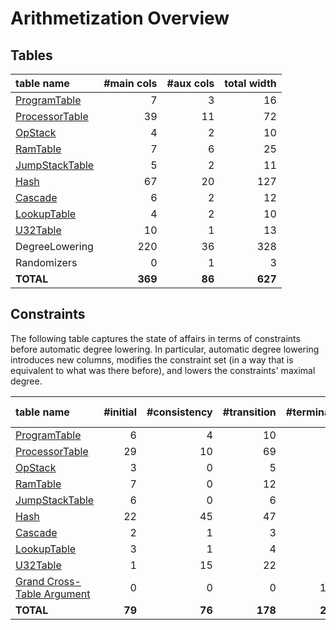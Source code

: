 # Arithmetization Overview

## Tables

<!-- auto-gen info spec_has_correct_table_overview -->
<!-- To reproduce this code, please run `cargo run spec_has_correct_table_overview`. -->
| table name                                | #main cols | #aux cols | total width |
|:------------------------------------------|-----------:|----------:|------------:|
| [ProgramTable](program-table.md)          |          7 |         3 |          16 |
| [ProcessorTable](processor-table.md)      |         39 |        11 |          72 |
| [OpStack](operational-stack-table.md)     |          4 |         2 |          10 |
| [RamTable](random-access-memory-table.md) |          7 |         6 |          25 |
| [JumpStackTable](jump-stack-table.md)     |          5 |         2 |          11 |
| [Hash](hash-table.md)                     |         67 |        20 |         127 |
| [Cascade](cascade-table.md)               |          6 |         2 |          12 |
| [LookupTable](lookup-table.md)            |          4 |         2 |          10 |
| [U32Table](u32-table.md)                  |         10 |         1 |          13 |
| DegreeLowering                            |        220 |        36 |         328 |
| Randomizers                               |          0 |         1 |           3 |
| **TOTAL**                                 |    **369** | **86**    |     **627** |
<!-- auto-gen info stop -->

## Constraints

The following table captures the state of affairs in terms of constraints before automatic degree lowering. In particular, automatic degree lowering introduces new columns, modifies the constraint set (in a way that is equivalent to what was there before), and lowers the constraints' maximal degree.

<!-- auto-gen info spec_has_correct_constraints_overview -->
<!-- To reproduce this code, please run `cargo run spec_has_correct_constraints_overview`. -->
| table name                                     | #initial | #consistency | #transition | #terminal | max degree |
|:-----------------------------------------------|---------:|-------------:|------------:|----------:|-----------:|
| [ProgramTable](program-table.md)               |        6 |            4 |          10 |         2 |          4 |
| [ProcessorTable](processor-table.md)           |       29 |           10 |          69 |         1 |         19 |
| [OpStack](operational-stack-table.md)          |        3 |            0 |           5 |         0 |          4 |
| [RamTable](random-access-memory-table.md)      |        7 |            0 |          12 |         1 |          5 |
| [JumpStackTable](jump-stack-table.md)          |        6 |            0 |           6 |         0 |          4 |
| [Hash](hash-table.md)                          |       22 |           45 |          47 |         2 |          9 |
| [Cascade](cascade-table.md)                    |        2 |            1 |           3 |         0 |          4 |
| [LookupTable](lookup-table.md)                 |        3 |            1 |           4 |         1 |          3 |
| [U32Table](u32-table.md)                       |        1 |           15 |          22 |         2 |         12 |
| [Grand Cross-Table Argument](table-linking.md) |        0 |            0 |           0 |        14 |          1 |
| **TOTAL**                                      |   **79** |       **76** |     **178** |    **23** |     **19** |
<!-- auto-gen info stop -->
